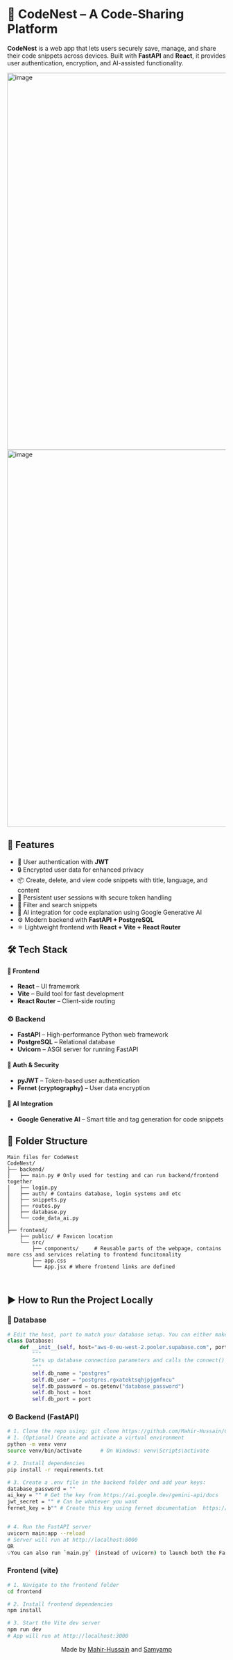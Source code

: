 # 🪹 CodeNest – A Code-Sharing Platform

**CodeNest** is a web app that lets users securely save, manage, and share their code snippets across devices. Built with **FastAPI** and **React**, it provides user authentication, encryption, and AI-assisted functionality.

<img width="1896" height="867" alt="image" src="https://github.com/user-attachments/assets/efc235c0-4a22-4593-af7f-c4c565b22da8" />
<img width="1902" height="867" alt="image" src="https://github.com/user-attachments/assets/4231551a-6f01-4b99-abd0-5cee23c4d681" />


## 🚀 Features

- 🔐 User authentication with **JWT**
- 🔒 Encrypted user data for enhanced privacy
- 📦 Create, delete, and view code snippets with title, language, and content
- 🧠 Persistent user sessions with secure token handling
- 🧹 Filter and search snippets
- 🤖 AI integration for code explanation using Google Generative AI
- ⚙️ Modern backend with **FastAPI + PostgreSQL**
- ⚛️ Lightweight frontend with **React + Vite + React Router**



## 🛠️ Tech Stack

#### 🧩 Frontend
- **React** – UI framework  
- **Vite** – Build tool for fast development  
- **React Router** – Client-side routing

### ⚙️ Backend
- **FastAPI** – High-performance Python web framework  
- **PostgreSQL** – Relational database  
- **Uvicorn** – ASGI server for running FastAPI

#### 🔐 Auth & Security
- **pyJWT** – Token-based user authentication  
- **Fernet (cryptography)** – User data encryption

#### 🤖 AI Integration
- **Google Generative AI** – Smart title and tag generation for code snippets


## 📁 Folder Structure

```
Main files for CodeNest
CodeNest/
├── backend/
│   ├── main.py # Only used for testing and can run backend/frontend together
│   ├── login.py
│   ├── auth/ # Contains database, login systems and etc
│   ├── snippets.py
│   ├── routes.py
│   ├── database.py
│   └── code_data_ai.py
│
├── frontend/
    ├── public/ # Favicon location
    └── src/
        ├── components/     # Reusable parts of the webpage, contains more css and services relating to frontend funcitonality
        ├── app.css
        └── App.jsx # Where frontend links are defined



```

## ▶️ How to Run the Project Locally

### 💾 Database

```python
# Edit the host, port to match your database setup. You can either make a supabase account like done so below OR run a database locally.
class Database:
    def __init__(self, host="aws-0-eu-west-2.pooler.supabase.com", port="5432"):
        """
        Sets up database connection parameters and calls the connect() method.
        """
        self.db_name = "postgres"
        self.db_user = "postgres.rgxatektsqhjpjgmfncu"
        self.db_password = os.getenv("database_password")
        self.db_host = host
        self.db_port = port
```

### ⚙️ Backend (FastAPI)

```bash
# 1. Clone the repo using: git clone https://github.com/Mahir-Hussain/CodeNest.git
# 1. (Optional) Create and activate a virtual environment
python -m venv venv
source venv/bin/activate      # On Windows: venv\Scripts\activate

# 2. Install dependencies
pip install -r requirements.txt

# 3. Create a .env file in the backend folder and add your keys:
database_password = ""
ai_key = "" # Get the key from https://ai.google.dev/gemini-api/docs
jwt_secret = "" # Can be whatever you want
fernet_key = b"" # Create this key using fernet documentation  https://cryptography.io/en/latest/fernet/#using-the-key


# 4. Run the FastAPI server
uvicorn main:app --reload
# Server will run at http://localhost:8000
OR
💡You can also run `main.py` (instead of uvicorn) to launch both the FastAPI server and the React frontend using subprocess — helpful for development or demo purposes.
```
### Frontend (vite)
```bash
# 1. Navigate to the frontend folder
cd frontend

# 2. Install frontend dependencies
npm install

# 3. Start the Vite dev server
npm run dev
# App will run at http://localhost:3000
```

<!-- Centered section at the bottom -->
<p align="center">
  Made by <a href="https://github.com/Mahir-Hussain">Mahir-Hussain</a> and <a href="https://github.com/samyamp">Samyamp</a>  
  <br>
</p>
